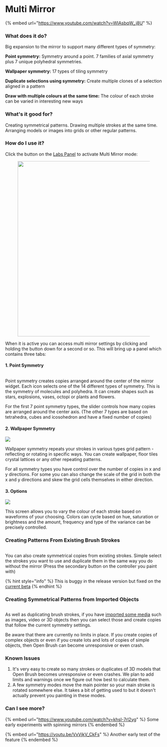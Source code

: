 # Multi Mirror

{% embed url="https://www.youtube.com/watch?v=WIAsbqW_j8U" %}

### What does it do?

Big expansion to the mirror to support many different types of symmetry:

**Point symmetry:** Symmetry around a point. 7 families of axial symmetry plus 7 unique polyhedral symmetries.

**Wallpaper symmetry:** 17 types of tiling symmetry

**Duplicate selections using symmetry:** Create multiple clones of a selection aligned in a pattern

**Draw with multiple colours at the same time:** The colour of each stroke can be varied in interesting new ways

### What's it good for?

Creating symmetrical patterns. Drawing multiple strokes at the same time. Arranging models or images into grids or other regular patterns.

### How do I use it?

Click the button on the [Labs Panel](check-out-labs-or-experimental-features.md) to activate Multi Mirror mode:

<div align="center"><figure><img src="../.gitbook/assets/image.png" alt="" width="563"><figcaption></figcaption></figure></div>

When it is active you can access multi mirror settings by clicking and holding the button down for a second or so. This will bring up a panel which contains three tabs:

#### 1. Point Symmetry

<figure><img src="../.gitbook/assets/image (25).png" alt=""><figcaption></figcaption></figure>

Point symmetry creates copies arranged around the center of the mirror widget. Each icon selects one of the 14 different types of symmetry. This is the symmetry of molecules and polyhedra. It can create shapes such as stars, explosions, vases, octopi or plants and flowers.

For the first 7 point symmetry types, the slider controls how many copies are arranged around the center axis. (The other 7 types are based on tetrahedra, cubes and icosohedron and have a fixed number of copies)

#### 2. Wallpaper Symmetry

![](<../.gitbook/assets/image (1) (1) (2) (1).png>)

Wallpaper symmetry repeats your strokes in various types grid pattern - reflecting or rotating in specific ways. You can create wallpaper, floor tiles crystal lattices or any other repeating patterns.

For all symmetry types you have control over the number of copies in x and y directions. For some you can also change the scale of the grid in both the x and y directions and skew the grid cells themselves in either direction.

#### 3. Options

![](<../.gitbook/assets/image (7) (3).png>)

This screen allows you to vary the colour of each stroke based on waveforms of your choosing. Colors can cycle based on hue, saturation or brightness and the amount, frequency and type of the variance can be precisely controlled.

### Creating Patterns From Existing Brush Strokes

<figure><img src="../.gitbook/assets/image (64).png" alt=""><figcaption></figcaption></figure>

You can also create symmetrical copies from existing strokes. Simple select the strokes you want to use and duplicate them in the same way you do without the mirror (Press the secondary button on the controller you paint with)

{% hint style="info" %}
This is buggy in the release version but fixed on the [current beta](../alternate-and-experimental-builds/open-brush-beta-docs.md)
{% endhint %}

### Creating Symmetrical Patterns from Imported Objects

<figure><img src="../.gitbook/assets/image (63).png" alt=""><figcaption></figcaption></figure>

As well as duplicating brush strokes, if you have [imported some media](using-reference-images-on-oculus-quest.md) such as images, video or 3D objects then you can select those and create copies that follow the current symmetry settings.

Be aware that there are currently no limits in place. If you create copies of complex objects or even if you create lots and lots of copies of simple objects, then Open Brush can become unresponsive or even crash.

### Known Issues

1. It's very easy to create so many strokes or duplicates of 3D models that Open Brush becomes unresponsive or even crashes. We plan to add limits and warnings once we figure out how best to calculate them.
2. A few symmetry modes move the main pointer so your main stroke is rotated somewhere else. It takes a bit of getting used to but it doesn't actually prevent you painting in these modes.

### Can I see more?

{% embed url="https://www.youtube.com/watch?v=khsI-7rl2yg" %}
Some early experiments with spinning mirrors
{% endembed %}

{% embed url="https://youtu.be/VxVjkV_CkFs" %}
Another early test of the feature
{% endembed %}

<div><img src="../.gitbook/assets/image (2) (3).png" alt=""> <figure><img src="../.gitbook/assets/image (66).png" alt=""><figcaption></figcaption></figure></div>

<div><img src="../.gitbook/assets/image (7) (4).png" alt=""> <figure><img src="../.gitbook/assets/image (65).png" alt=""><figcaption></figcaption></figure></div>

<div><figure><img src="../.gitbook/assets/Untitled_1_00.png" alt=""><figcaption></figcaption></figure> <figure><img src="../.gitbook/assets/Untitled_2_00.png" alt=""><figcaption></figcaption></figure> <figure><img src="../.gitbook/assets/Untitled_6_00.png" alt=""><figcaption></figcaption></figure> <figure><img src="../.gitbook/assets/Untitled_5_00.png" alt=""><figcaption></figcaption></figure> <figure><img src="../.gitbook/assets/Untitled_9_00.png" alt=""><figcaption></figcaption></figure> <figure><img src="../.gitbook/assets/Untitled_117_00.png" alt=""><figcaption></figcaption></figure> <figure><img src="../.gitbook/assets/Untitled_118_01.png" alt=""><figcaption></figcaption></figure> <figure><img src="../.gitbook/assets/Untitled_127_00.png" alt=""><figcaption></figcaption></figure></div>
